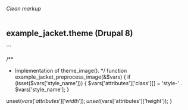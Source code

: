 <em class="active">Clean markup</em>
<br><br>
<h2>example_jacket.theme (Drupal 8)</h2>
```

/**
 * Implementation of theme_image().
 */
function example_jacket_preprocess_image(&$vars) {
  if (isset($vars['style_name'])) {
    $vars['attributes']['class'][] = 'style-' . $vars['style_name'];
  }

  unset($vars['attributes']['width']);
  unset($vars['attributes']['height']);
}


```